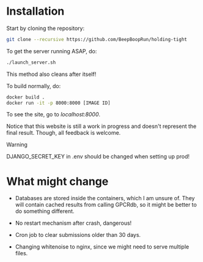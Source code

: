 # Installation
Start by cloning the repository:

```bash
git clone --recursive https://github.com/BeepBoopRun/holding-tight
```

To get the server running ASAP, do:

```bash
./launch_server.sh
```
This method also cleans after itself!


To build normally, do:
```bash
docker build .
docker run -it -p 8000:8000 [IMAGE ID] 
```

To see the site, go to *localhost:8000*.

Notice that this website is still a work in progress and doesn't represent the final result. Though, all feedback is welcome.

> [!WARNING]  
> DJANGO_SECRET_KEY in .env should be changed when setting up prod!

# What might change

- Databases are stored inside the containers, which I am unsure of. They will contain cached results from calling GPCRdb, so it might be better to do something different.

- No restart mechanism after crash, dangerous!

- Cron job to clear submissions older than 30 days.

- Changing whitenoise to nginx, since we might need to serve multiple files.
